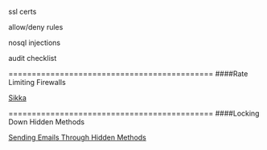 ssl certs

allow/deny rules

nosql injections

audit checklist


============================================
####Rate Limiting Firewalls

[Sikka](https://github.com/meteorhacks/sikka)


============================================
####Locking Down Hidden Methods

[Sending Emails Through Hidden Methods](http://blog.east5th.co/2016/02/01/sending-emails-through-hidden-methods/)

